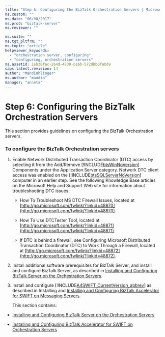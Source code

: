 ```yaml
---
title: "Step 6: Configuring the BizTalk Orchestration Servers | Microsoft Docs"
ms.custom: ""
ms.date: "06/08/2017"
ms.prod: "biztalk-server"
ms.reviewer: ""

ms.suite: ""
ms.tgt_pltfrm: ""
ms.topic: "article"
helpviewer_keywords: 
  - "orchestration server, configuring"
  - "configuring, orchestration servers"
ms.assetid: 1eb38fac-264d-4730-b16b-572dbb6fabd9
caps.latest.revision: 14
author: "MandiOhlinger"
ms.author: "mandia"
manager: "anneta"
---
```

# Step 6: Configuring the BizTalk Orchestration Servers
This section provides guidelines on configuring the BizTalk Orchestration servers.  
  
### To configure the BizTalk Orchestration servers  
  
1. Enable Network Distributed Transaction Coordinator (DTC) access by selecting it from the Add/Remove [!INCLUDE[btsWinNoVersion](../../includes/btswinnoversion-md.md)] Components under the Application Server category. Network DTC client access was enabled on the [!INCLUDE[btsSQLServerNoVersion](../../includes/btssqlservernoversion-md.md)] computer in an earlier step. See the following Knowledge Base articles on the Microsoft Help and Support Web site for information about troubleshooting DTC issues:  
  
   - How To Troubleshoot MS DTC Firewall Issues, located at [http://go.microsoft.com/fwlink/?linkid=48870](http://go.microsoft.com/fwlink/?linkid=48870).  
  
   - How To Use DTCTester Tool, located at [http://go.microsoft.com/fwlink/?linkid=48871](http://go.microsoft.com/fwlink/?linkid=48871).  
  
   - If DTC is behind a firewall, see Configuring Microsoft Distributed Transaction Coordinator (DTC) to Work Through a Firewall, located at [http://go.microsoft.com/fwlink/?linkid=48872](http://go.microsoft.com/fwlink/?linkid=48872).  
  
2. Install additional software prerequisites for BizTalk Server, and install and configure BizTalk Server, as described in [Installing and Configuring BizTalk Server on the Orchestration Servers](../../adapters-and-accelerators/accelerator-swift/installing-and-configuring-biztalk-server-on-the-orchestration-servers.md).  
  
3. Install and configure [!INCLUDE[A4SWIFT_CurrentVersion_abbrev](../../includes/a4swift-currentversion-abbrev-md.md)] as described in Installing and [Installing and Configuring BizTalk Accelerator for SWIFT on Messaging Servers](../../adapters-and-accelerators/accelerator-swift/installing-and-configuring-biztalk-accelerator-for-swift-on-messaging-servers.md).  
  
   This section contains:  
  
-   [Installing and Configuring BizTalk Server on the Orchestration Servers](../../adapters-and-accelerators/accelerator-swift/installing-and-configuring-biztalk-server-on-the-orchestration-servers.md)  
  
-   [Installing and Configuring BizTalk Accelerator for SWIFT on Orchestration Servers](../../adapters-and-accelerators/accelerator-swift/install-and-configure-biztalk-accelerator-for-swift-on-orchestration-servers.md)